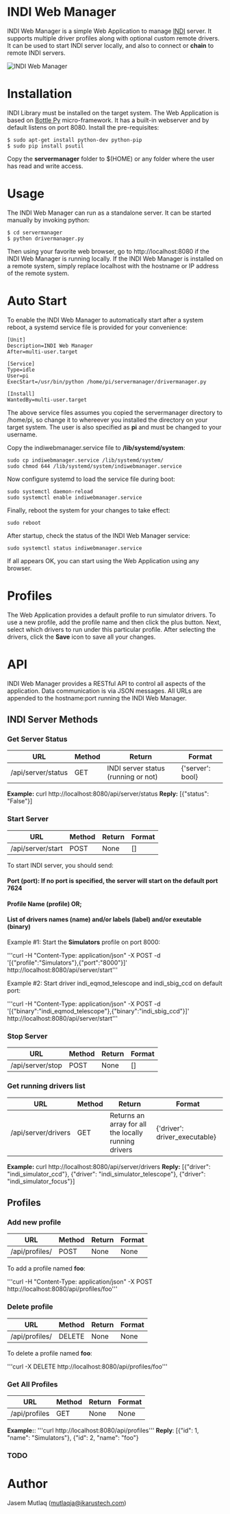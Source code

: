 # INDI Web Manager

INDI Web Manager is a simple Web Application to manage [INDI](http://www.indilib.org) server. It supports multiple driver profiles along with optional custom remote drivers. It can be used to start INDI server locally, and also to connect or **chain** to remote INDI servers.

![INDI Web Manager](http://indilib.org/images/indi/indiwebmanager.png)

# Installation

INDI Library must be installed on the target system. The Web Application is based on [Bottle Py](http://bottlepy.org) micro-framework. It has a built-in webserver and by default listens on port 8080. Install the pre-requisites:

```
$ sudo apt-get install python-dev python-pip
$ sudo pip install psutil
```

Copy the **servermanager** folder to $(HOME) or any folder where the user has read and write access.

# Usage

The INDI Web Manager can run as a standalone server. It can be started manually by invoking python:

```
$ cd servermanager
$ python drivermanager.py
```

Then using your favorite web browser, go to http://localhost:8080 if the INDI Web Manager is running locally. If the INDI Web Manager is installed on a remote system, simply replace localhost with the hostname or IP address of the remote system.

# Auto Start

To enable the INDI Web Manager to automatically start after a system reboot, a systemd service file is provided for your convenience:

```
[Unit]
Description=INDI Web Manager
After=multi-user.target

[Service]
Type=idle
User=pi
ExecStart=/usr/bin/python /home/pi/servermanager/drivermanager.py

[Install]
WantedBy=multi-user.target
```

The above service files assumes you copied the servermanager directory to /home/pi, so change it to whereever you installed the directory on your target system. The user is also specified as **pi** and must be changed to your username.

Copy the indiwebmanager.service file to **/lib/systemd/system**:

```
sudo cp indiwebmanager.service /lib/systemd/system/
sudo chmod 644 /lib/systemd/system/indiwebmanager.service
```

Now configure systemd to load the service file during boot:

```
sudo systemctl daemon-reload
sudo systemctl enable indiwebmanager.service
```

Finally, reboot the system for your changes to take effect:

```
sudo reboot
```

After startup, check the status of the INDI Web Manager service:

```
sudo systemctl status indiwebmanager.service
```

If all appears OK, you can start using the Web Application using any browser.

# Profiles

The Web Application provides a default profile to run simulator drivers. To use a new profile, add the profile name and then click  the plus button. Next, select which drivers to run under this particular profile. After selecting the drivers, click the **Save** icon to save all your changes.

# API

INDI Web Manager provides a RESTful API to control all aspects of the application. Data communication is via JSON messages. All URLs are appended to the hostname:port running the INDI Web Manager.

## INDI Server Methods

### Get Server Status

 URL | Method | Return | Format
--- | --- | --- | --- 
/api/server/status | GET | INDI server status (running or not) | {'server': bool}

**Example:** curl http://localhost:8080/api/server/status
**Reply:** [{"status": "False"}]

### Start Server
 URL | Method | Return | Format
--- | --- | --- | --- 
/api/server/start | POST | None | []

To start INDI server, you should send:
#### Port (port): If no port is specified, the server will start on the default port 7624
#### Profile Name (profile) OR;
#### List of drivers names (name) and/or labels (label) and/or exeutable (binary)

Example #1: Start the **Simulators** profile on port 8000:

'''curl -H "Content-Type: application/json" -X POST -d '[{"profile":"Simulators"},{"port":"8000"}]' http://localhost:8080/api/server/start'''

Example #2: Start driver indi_eqmod_telescope and indi_sbig_ccd on default port:

'''curl -H "Content-Type: application/json" -X POST -d '[{"binary":"indi_eqmod_telescope"},{"binary":"indi_sbig_ccd"}]' http://localhost:8080/api/server/start'''

### Stop Server
URL | Method | Return | Format
--- | --- | --- | --- 
/api/server/stop | POST | None | []

### Get running drivers list
URL | Method | Return | Format
--- | --- | --- | --- 
/api/server/drivers | GET | Returns an array for all the locally running drivers | {'driver': driver_executable}

**Example:** curl http://localhost:8080/api/server/drivers
**Reply:** [{"driver": "indi_simulator_ccd"}, {"driver": "indi_simulator_telescope"}, {"driver": "indi_simulator_focus"}]

## Profiles

### Add new profile
URL | Method | Return | Format
--- | --- | --- | --- 
/api/profiles/<name> | POST | None | None

To add a profile named **foo**:

'''curl -H "Content-Type: application/json" -X POST http://localhost:8080/api/profiles/foo'''

### Delete profile
URL | Method | Return | Format
--- | --- | --- | --- 
/api/profiles/<name> | DELETE | None | None

To delete a profile named **foo**:

'''curl -X DELETE http://localhost:8080/api/profiles/foo'''

### Get All Profiles
URL | Method | Return | Format
--- | --- | --- | --- 
/api/profiles | GET | None | None

**Example:**: '''curl http://localhost:8080/api/profiles'''
**Reply**: [{"id": 1, "name": "Simulators"}, {"id": 2, "name": "foo"}

### TODO

# Author

Jasem Mutlaq (mutlaqja@ikarustech.com)

